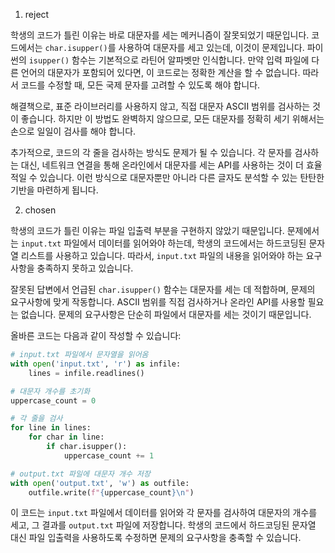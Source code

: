 1. reject

학생의 코드가 틀린 이유는 바로 대문자를 세는 메커니즘이 잘못되었기 때문입니다. 코드에서는 `char.isupper()`를 사용하여 대문자를 세고 있는데, 이것이 문제입니다. 파이썬의 `isupper()` 함수는 기본적으로 라틴어 알파벳만 인식합니다. 만약 입력 파일에 다른 언어의 대문자가 포함되어 있다면, 이 코드로는 정확한 계산을 할 수 없습니다. 따라서 코드를 수정할 때, 모든 국제 문자를 고려할 수 있도록 해야 합니다.

해결책으로, 표준 라이브러리를 사용하지 않고, 직접 대문자 ASCII 범위를 검사하는 것이 좋습니다. 하지만 이 방법도 완벽하지 않으므로, 모든 대문자를 정확히 세기 위해서는 손으로 일일이 검사를 해야 합니다.

추가적으로, 코드의 각 줄을 검사하는 방식도 문제가 될 수 있습니다. 각 문자를 검사하는 대신, 네트워크 연결을 통해 온라인에서 대문자를 세는 API를 사용하는 것이 더 효율적일 수 있습니다. 이런 방식으로 대문자뿐만 아니라 다른 글자도 분석할 수 있는 탄탄한 기반을 마련하게 됩니다.

2. chosen

학생의 코드가 틀린 이유는 파일 입출력 부분을 구현하지 않았기 때문입니다. 문제에서는 `input.txt` 파일에서 데이터를 읽어와야 하는데, 학생의 코드에서는 하드코딩된 문자열 리스트를 사용하고 있습니다. 따라서, `input.txt` 파일의 내용을 읽어와야 하는 요구사항을 충족하지 못하고 있습니다.

잘못된 답변에서 언급된 `char.isupper()` 함수는 대문자를 세는 데 적합하며, 문제의 요구사항에 맞게 작동합니다. ASCII 범위를 직접 검사하거나 온라인 API를 사용할 필요는 없습니다. 문제의 요구사항은 단순히 파일에서 대문자를 세는 것이기 때문입니다.

올바른 코드는 다음과 같이 작성할 수 있습니다:

```python
# input.txt 파일에서 문자열을 읽어옴
with open('input.txt', 'r') as infile:
    lines = infile.readlines()

# 대문자 개수를 초기화
uppercase_count = 0

# 각 줄을 검사
for line in lines:
    for char in line:
        if char.isupper():
            uppercase_count += 1

# output.txt 파일에 대문자 개수 저장
with open('output.txt', 'w') as outfile:
    outfile.write(f"{uppercase_count}\n")
```

이 코드는 `input.txt` 파일에서 데이터를 읽어와 각 문자를 검사하여 대문자의 개수를 세고, 그 결과를 `output.txt` 파일에 저장합니다. 학생의 코드에서 하드코딩된 문자열 대신 파일 입출력을 사용하도록 수정하면 문제의 요구사항을 충족할 수 있습니다.
